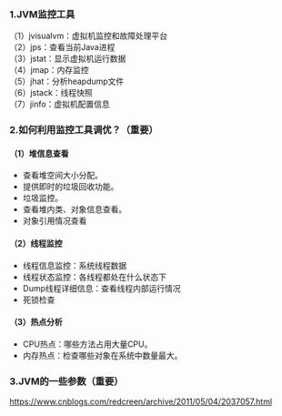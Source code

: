 ### 1.JVM监控工具
（1）jvisualvm：虚拟机监控和故障处理平台  
（2）jps：查看当前Java进程  
（3）jstat：显示虚拟机运行数据  
（4）jmap：内存监控  
（5）jhat：分析heapdump文件  
（6）jstack：线程快照  
（7）jinfo：虚拟机配置信息  

### 2.如何利用监控工具调优？（重要）
#### （1）堆信息查看
* 查看堆空间大小分配。  
* 提供即时的垃圾回收功能。  
* 垃圾监控。  
* 查看堆内类、对象信息查看。  
* 对象引用情况查看

#### （2）线程监控
* 线程信息监控：系统线程数据
* 线程状态监控：各线程都处在什么状态下  
* Dump线程详细信息：查看线程内部运行情况  
* 死锁检查  

#### （3）热点分析
* CPU热点：哪些方法占用大量CPU。  
* 内存热点：检查哪些对象在系统中数量最大。  

### 3.JVM的一些参数（重要）
https://www.cnblogs.com/redcreen/archive/2011/05/04/2037057.html
